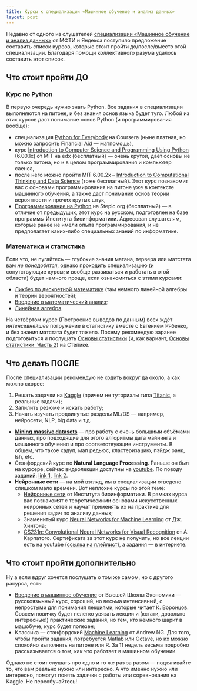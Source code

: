 ```yaml
---
title: Курсы к специализации «Машинное обучение и анализ данных»
layout: post
---
```


Недавно от одного из слушателей [специализации «Машинное обучение и анализ данных»](https://www.coursera.org/specializations/machine-learning-data-analysis) от МФТИ и Яндекса поступило предложение составить список курсов, которые стоит пройти до/после/вместо этой специализации. Благодаря помощи коллективного разума удалось составить этот список.

## Что стоит пройти ДО

### Курс по Python

В первую очередь нужно знать Python. Все задания в специализации выполняются на питоне, и без знания основ языка будет туго. Любой из этих курсов даст понимание основ Python (и программирования вообще):

* специализация [Python for Everybody](https://www.coursera.org/specializations/python) на Coursera (ныне платная, но можно запросить Financial Aid — матпомощь),
* курс [Introduction to Computer Science and Programming Using Python](https://courses.edx.org/courses/course-v1:MITx+6.00.1x_8+1T2016/info) (6.00.1x) от MIT на edx (бесплатный) — очень крутой, даёт основы не только питона, но и в целом программирования и компьютер саенса,
* после него можно пройти MIT 6.00.2x – [Introduction to Computational Thinking and Data Science](https://courses.edx.org/courses/course-v1:MITx+6.00.2x_5+1T2016/info) (тоже бесплатный). Этот курс познакомит вас с основами программирования на питоне уже в контексте машинного обучения, а также даст понимание основ теории вероятности и прочих крутых штук,
* [Программирование на Python](https://stepic.org/course/67) на Stepic.org (бесплатный) — в отличие от предыдущих, этот курс на русском, подготовлен на базе программы Института биоинформатики. Адресован слушателям, которые ранее не имели опыта программирования, и не предполагает каких-либо специальных знаний по информатике.

### Математика и статистика

Если что, не пугайтесь — глубокие знания матана, тервера или матстата вам _не понадобятся_, однако проходить специализацию (и сопутствующие курсы; и вообще развиваться и работать в этой области) будет намного проще, если ознакомиться с этими курсами:

* [Ликбез по дискретной математике](https://stepic.org/course/91) (там немного линейной алгебры и теории вероятностей);
* [Введение в математический анализ](https://stepic.org/course/95);
* [Линейная алгебра](https://www.coursera.org/learn/algebra-lineynaya).

На четвёртом курсе (Построение выводов по данным) всех ждёт _интенсивнейшее_ погружение в статистику вместе с Евгением Рябенко, и без знания матстата будет тяжело. Посему рекомендую заранее подготовиться и послушать [Основы статистики](https://stepic.org/course/76) (и, как вариант, [Основы статистики: Часть 2](https://stepic.org/course/524)) на Степике.

## Что делать ПОСЛЕ

После специализации рекомендую не ходить вокруг да около, а как можно скорее:

1. Решать задачки на [Kaggle](https://www.kaggle.com/) (причем не туториалы типа [Titanic](https://www.kaggle.com/c/titanic), а реальные задачи);
2. Запилить резюме и искать работу;
3. Начать изучать продвинутые разделы ML/DS — например, нейросети, NLP, big data и т.д. 

* **[Mining massive datasets](http://cs246.stanford.edu)** — про работу с очень большими объёмами данных, про подходящие для этого алгоритмы дата майнинга и машинного обучения и про соответствующие инструменты. В общем, что такое хадуп, мап редьюс, кластеризацию, пэйдж ранк, lsh, etc.
* Стэнфордский курс по **Natural Language Processing**. Раньше он был на курсере, сейчас видеолекции доступны на [youtube](https://www.youtube.com/playlist?list=PL6397E4B26D00A269). По поводу заданий: [link 1](https://www.quora.com/Why-has-Coursera-stopped-providing-active-courses-in-NLP), [link 2](https://www.quora.com/Coursera-Where-can-I-find-programming-assignments-for-Stanford-Natural-Language-Processing-Class).
* **Нейронные сети** — на мой взгляд, им в специализации отведено слишком мало времени. Вот неплохие курсы по этой теме:
    * [Нейронные сети](https://stepic.org/course/401) от Института биоинформатики. В рамках курса вас познакомят с теоретическими основами искусственных нейронных сетей и научат применять их на практике для решения задач по анализу данных;
    * Знаменитый курс [Neural Networks for Machine Learning](https://www.coursera.org/learn/neural-networks) от Дж. Хинтона;
    * [CS231n: Convolutional Neural Networks for Visual Recognition](http://cs231n.stanford.edu/syllabus.html) от А. Карпатого. Сертификата за этот курс не получить, но все лекции есть на youtube ([ссылка на плейлист](https://www.youtube.com/playlist?list=PLLvH2FwAQhnpj1WEB-jHmPuUeQ8mX-XXG)), а задания — в интернете.

## Что стоит пройти дополнительно

Ну а если вдруг хочется послушать о том же самом, но с другого ракурса, есть:

* [Введение в машинное обучение](https://www.coursera.org/learn/vvedenie-mashinnoe-obuchenie/) от Высшей Школы Экономики — русскоязычный курс, хороший, но весьма интенсивный, с непростыми для понимания лекциями, которые читает К. Воронцов. Совсем новичку будет нелегко увязать лекции и (кстати, довольно интересные!) практические задания, но тем, кто немного шарит в машобуче, курс будет полезен;
* Классика — стэнфордский [Machine Learning](https://www.coursera.org/learn/machine-learning/) от Andrew NG. Для того, чтобы пройти задания, потребуется Matlab или Octave, но их можно спокойно выполнять на питоне или R. За 11 недель весьма подробно рассказывается о том, как что работает в машинном обучении.

Однако не стоит слушать про одно и то же раз за разом — подтягивайте то, что вам реально нужно или интересно. А что именно нужно или интересно, помогут понять задачки с работы или соревнования на Kaggle. Не переобучайтесь!
